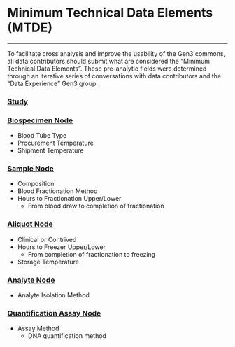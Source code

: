 # Minimum Technical Data Elements (MTDE)
* * *

To facilitate cross analysis and improve the usability of the Gen3 commons, all data contributors should submit what are considered the “Minimum Technical Data Elements”.   These pre-analytic fields were determined through an iterative series of conversations with data contributors and the “Data Experience” Gen3 group.  

### [Study](https://data.bloodpac.org/dd/study)


### [Biospecimen Node](https://data.bloodpac.org/dd/biospecimen)
* Blood Tube Type
* Procurement Temperature
* Shipment Temperature

### [Sample Node](https://data.bloodpac.org/dd/sample)
* Composition
* Blood Fractionation Method
* Hours to Fractionation Upper/Lower
   * From blood draw to completion of fractionation

### [Aliquot Node](https://data.bloodpac.org/dd/aliquot)
* Clinical or Contrived
* Hours to Freezer Upper/Lower
   * From completion of fractionation to freezing
* Storage Temperature

### [Analyte Node](https://data.bloodpac.org/dd/analyte)
* Analyte Isolation Method

### [Quantification Assay Node](https://data.bloodpac.org/dd/quantification_assay)
* Assay Method
  * DNA quantification method
